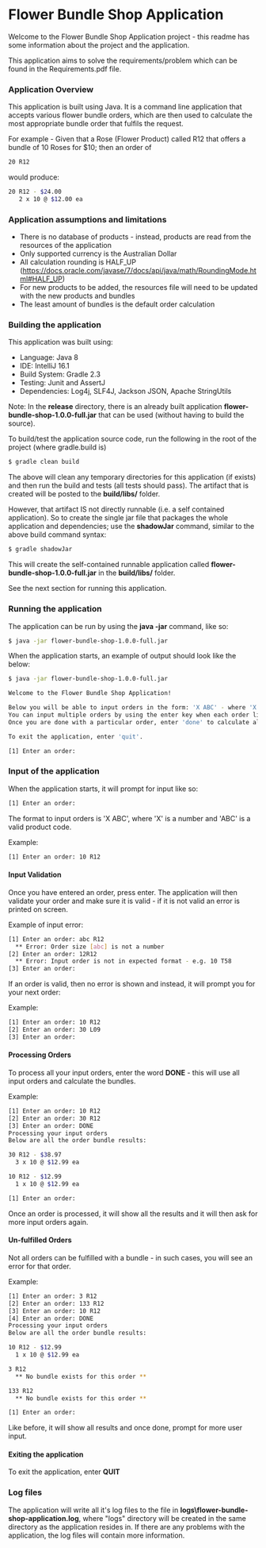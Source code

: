 # Flower Bundle Shop Application

Welcome to the Flower Bundle Shop Application project - this readme has some information about the project and the application.

This application aims to solve the requirements/problem which can be found in the Requirements.pdf file.

### Application Overview

This application is built using Java. It is a command line application that accepts various flower bundle orders, which are then used
to calculate the most appropriate bundle order that fulfils the request.

For example - Given that a Rose (Flower Product) called R12 that offers a bundle of 10 Roses for $10;
then an order of
```sh
20 R12
```
would produce:
```sh
20 R12 - $24.00
   2 x 10 @ $12.00 ea
```

### Application assumptions and limitations

 - There is no database of products - instead, products are read from the resources of the application
 - Only supported currency is the Australian Dollar
 - All calculation rounding is HALF_UP (https://docs.oracle.com/javase/7/docs/api/java/math/RoundingMode.html#HALF_UP)
 - For new products to be added, the resources file will need to be updated with the new products and bundles
 - The least amount of bundles is the default order calculation

### Building the application

This application was built using:
  - Language: Java 8
  - IDE: IntelliJ 16.1
  - Build System: Gradle 2.3
  - Testing: Junit and AssertJ
  - Dependencies: Log4j, SLF4J, Jackson JSON, Apache StringUtils

Note: In the **release** directory, there is an already built application **flower-bundle-shop-1.0.0-full.jar** that can be used (without having to build the source).

To build/test the application source code, run the following in the root of the project (where gradle.build is)
```sh
$ gradle clean build
```
The above will clean any temporary directories for this application (if exists) and then run the build and tests (all tests should pass).
The artifact that is created will be posted to the **build/libs/** folder.

However, that artifact IS not directly runnable (i.e. a self contained application).
 So to create the single jar file that packages the whole application and dependencies; use the **shadowJar** command, similar to the above build command syntax:
```sh
$ gradle shadowJar
```
This will create the self-contained runnable application called **flower-bundle-shop-1.0.0-full.jar** in the **build/libs/** folder.

See the next section for running this application.

### Running the application
The application can be run by using the **java -jar** command, like so:
```sh
$ java -jar flower-bundle-shop-1.0.0-full.jar
```

When the application starts, an example of output should look like the below:
```sh
$ java -jar flower-bundle-shop-1.0.0-full.jar

Welcome to the Flower Bundle Shop Application!

Below you will be able to input orders in the form: 'X ABC' - where 'X' is the order amount and 'ABC' is the product code.
You can input multiple orders by using the enter key when each order line is completed.
Once you are done with a particular order, enter 'done' to calculate all the order bundles.

To exit the application, enter 'quit'.

[1] Enter an order:
```

### Input of the application

When the application starts, it will prompt for input like so:
```sh
[1] Enter an order:
```
The format to input orders is 'X ABC', where 'X' is a number and 'ABC' is a valid product code.

Example:
```sh
[1] Enter an order: 10 R12
```

#### Input Validation

Once you have entered an order, press enter.
The application will then validate your order and make sure it is valid - if it is not valid an error is printed on screen.

Example of input error:
```sh
[1] Enter an order: abc R12
  ** Error: Order size [abc] is not a number
[2] Enter an order: 12R12
  ** Error: Input order is not in expected format - e.g. 10 T58
[3] Enter an order:
```

If an order is valid, then no error is shown and instead, it will prompt you for your next order:

Example:
```sh
[1] Enter an order: 10 R12
[2] Enter an order: 30 L09
[3] Enter an order:
```

#### Processing Orders

To process all your input orders, enter the word **DONE** - this will use all input orders and calculate the bundles.

Example:
```sh
[1] Enter an order: 10 R12
[2] Enter an order: 30 R12
[3] Enter an order: DONE
Processing your input orders
Below are all the order bundle results:

30 R12 - $38.97
  3 x 10 @ $12.99 ea

10 R12 - $12.99
  1 x 10 @ $12.99 ea

[1] Enter an order:
```

Once an order is processed, it will show all the results and it will then ask for more input orders again.

#### Un-fulfilled Orders

Not all orders can be fulfilled with a bundle - in such cases, you will see an error for that order.

Example:
```sh
[1] Enter an order: 3 R12
[2] Enter an order: 133 R12
[3] Enter an order: 10 R12
[4] Enter an order: DONE
Processing your input orders
Below are all the order bundle results:

10 R12 - $12.99
  1 x 10 @ $12.99 ea

3 R12
  ** No bundle exists for this order **

133 R12
  ** No bundle exists for this order **

[1] Enter an order:
```

Like before, it will show all results and once done, prompt for more user input.

#### Exiting the application

To exit the application, enter **QUIT**

### Log files
The application will write all it's log files to the file in **logs\flower-bundle-shop-application.log**, where "logs\" directory will be created in the same directory as the application resides in.
If there are any problems with the application, the log files will contain more information.
